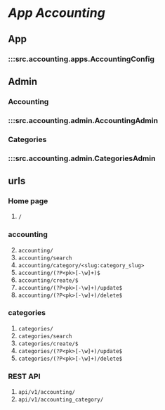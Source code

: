 # ***App Accounting***

## App
### :::src.accounting.apps.AccountingConfig

## Admin

### Accounting
### :::src.accounting.admin.AccountingAdmin

### Categories
### :::src.accounting.admin.CategoriesAdmin

## urls

### Home page

1. ```/```

### accounting

2. ```accounting/```
3. ```accounting/search```
4. ```accounting/category/<slug:category_slug>```
5. ```accounting/(?P<pk>[-\w]+)$```
6. ```accounting/create/$```
7. ```accounting/(?P<pk>[-\w]+)/update$```
8. ```accounting/(?P<pk>[-\w]+)/delete$```

### categories

1. ```categories/```
2. ```categories/search```
3. ```categories/create/$```
4. ```categories/(?P<pk>[-\w]+)/update$```
5. ```categories/(?P<pk>[-\w]+)/delete$```

### REST API

1. ```api/v1/accounting/```
2. ```api/v1/accounting_category/```
